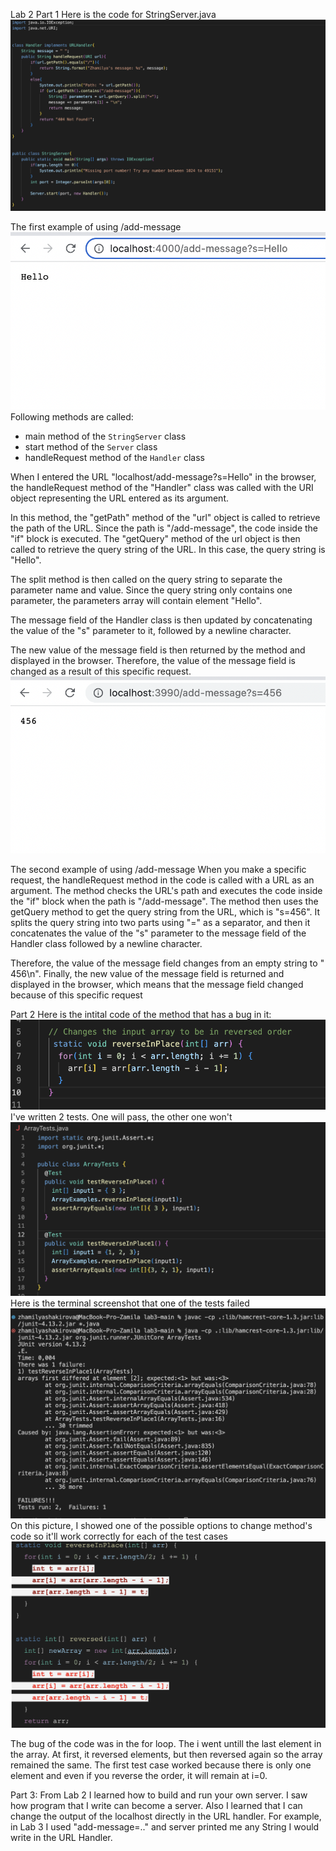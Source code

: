 Lab 2
Part 1
Here is the code for StringServer.java
![Image](StringServer.png)

The first example of using /add-message
![Image](Hello.png)
Following methods are called:
- main method of the `StringServer` class
- start method of the `Server` class
- handleRequest method of the `Handler` class

When I entered the URL "localhost/add-message?s=Hello" in the browser, the handleRequest method of the "Handler" class was called with the URI object representing the URL entered as its argument.

In this method, the "getPath" method of the "url" object is called to retrieve the path of the URL. Since the path is "/add-message", the code inside the "if" block is executed. The "getQuery" method of the url object is then called to retrieve the query string of the URL. In this case, the query string is "Hello".

The split method is then called on the query string to separate the parameter name and value. Since the query string only contains one parameter, the parameters array will contain element "Hello".

The message field of the Handler class is then updated by concatenating the value of the "s" parameter to it, followed by a newline character.

The new value of the message field is then returned by the method and displayed in the browser. Therefore, the value of the message field is changed as a result of this specific request.
![Image](456.png)

The second example of using /add-message
 When you make a specific request, the handleRequest method in the code is called with a URL as an argument. The method checks the URL's path and executes the code inside the "if" block when the path is "/add-message". The method then uses the getQuery method to get the query string from the URL, which is "s=456". It splits the query string into two parts using "=" as a separator, and then it concatenates the value of the "s" parameter to the message field of the Handler class followed by a newline character.

Therefore, the value of the message field changes from an empty string to " 456\n". Finally, the new value of the message field is returned and displayed in the browser, which means that the message field changed because of this specific request

Part 2
Here is the intital code of the method that has a bug in it:
![Image](l.png)
I've written 2 tests. One will pass, the other one won't
![Image](ArrayTests.png)
Here is the terminal screenshot that one of the tests failed
![Image](t.png)
On this picture, I showed one of the possible options to change method's code so it'll work correctly for each of the test cases
![Image](after.png)

The bug of the code was in the for loop. The i went untill the last element in the array. At first, it reversed elements, but then reversed again so the array remained the same. The first test case worked because there is only one element and even if you reverse the order, it will remain at i=0.

Part 3:
From Lab 2 I learned how to build and run your own server. I saw how program that I write can become a server. Also I learned that I can change the output of the localhost directly in the URL handler. For example, in Lab 3 I used "add-message=.." and server printed me any String I would write in the URL Handler.


